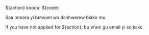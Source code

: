 ${action} koodu: ${code}

Saa mmara yi bɛtwam wɔ dɔnhwerew biako mu.

If you have not applied for ${action}, bu w’ani gu email yi so kɛkɛ.
